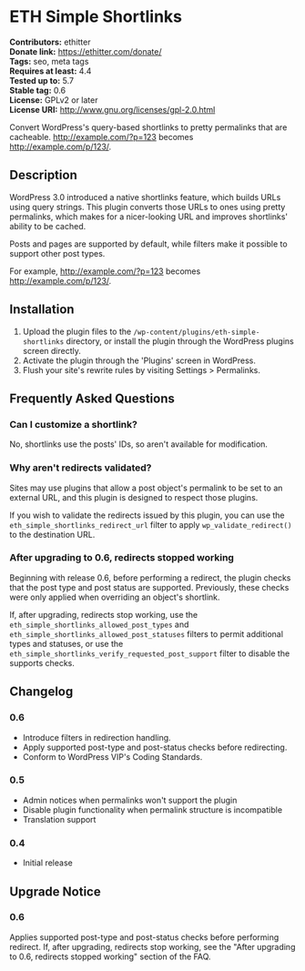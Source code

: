 # ETH Simple Shortlinks #
**Contributors:** ethitter  
**Donate link:** https://ethitter.com/donate/  
**Tags:** seo, meta tags  
**Requires at least:** 4.4  
**Tested up to:** 5.7  
**Stable tag:** 0.6  
**License:** GPLv2 or later  
**License URI:** http://www.gnu.org/licenses/gpl-2.0.html  

Convert WordPress's query-based shortlinks to pretty permalinks that are cacheable. http://example.com/?p=123 becomes http://example.com/p/123/.

## Description ##

WordPress 3.0 introduced a native shortlinks feature, which builds URLs using query strings. This plugin converts those URLs to ones using pretty permalinks, which makes for a nicer-looking URL and improves shortlinks' ability to be cached.

Posts and pages are supported by default, while filters make it possible to support other post types.

For example, http://example.com/?p=123 becomes http://example.com/p/123/.

## Installation ##

1. Upload the plugin files to the `/wp-content/plugins/eth-simple-shortlinks` directory, or install the plugin through the WordPress plugins screen directly.
1. Activate the plugin through the 'Plugins' screen in WordPress.
1. Flush your site's rewrite rules by visiting Settings > Permalinks.

## Frequently Asked Questions ##

### Can I customize a shortlink? ###

No, shortlinks use the posts' IDs, so aren't available for modification.

### Why aren't redirects validated? ###

Sites may use plugins that allow a post object's permalink to be set to an external URL, and this plugin is designed to respect those plugins.

If you wish to validate the redirects issued by this plugin, you can use the `eth_simple_shortlinks_redirect_url` filter to apply `wp_validate_redirect()` to the destination URL.

### After upgrading to 0.6, redirects stopped working ###

Beginning with release 0.6, before performing a redirect, the plugin checks that the post type and post status are supported. Previously, these checks were only applied when overriding an object's shortlink.

If, after upgrading, redirects stop working, use the `eth_simple_shortlinks_allowed_post_types` and `eth_simple_shortlinks_allowed_post_statuses` filters to permit additional types and statuses, or use the `eth_simple_shortlinks_verify_requested_post_support` filter to disable the supports checks.

## Changelog ##

### 0.6 ###
* Introduce filters in redirection handling.
* Apply supported post-type and post-status checks before redirecting.
* Conform to WordPress VIP's Coding Standards.

### 0.5 ###
* Admin notices when permalinks won't support the plugin
* Disable plugin functionality when permalink structure is incompatible
* Translation support

### 0.4 ###
* Initial release

## Upgrade Notice ##

### 0.6 ###

Applies supported post-type and post-status checks before performing redirect. If, after upgrading, redirects stop working, see the "After upgrading to 0.6, redirects stopped working" section of the FAQ.
